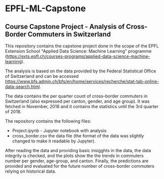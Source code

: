 # EPFL-ML-Capstone

## Course Capstone Project - Analysis of Cross-Border Commuters in Switzerland
This repository contains the capstone project done in the scope of the EPFL Extension School "Applied Data Science: Machine Learning" programme (https://exts.epfl.ch/courses-programs/applied-data-science-machine-learning). 

The analysis is based on the data provided by the Federal Statistical Office of Switzerland and can be accessed https://www.bfs.admin.ch/bfs/en/home/services/recherche/stat-tab-online-data-search.html. 

The data contains the per quarter count of cross-border commuters in Switzerland (also expressed per canton, gender, and age group). It was fetched in November, 2018 and it contains the statistics until the 3rd quarter of 2018. 

The repository contains the following files:
* Project.ipynb - Jupyter notebook with analysis
* cross_border.csv the data file (the format of the data was slightly changed to make it readable by Jupyter).

After reading the data and providing basic insigghts in the data, the data integrity is checked, and the plots show the the trends in commuters number per gender, age-group, and canton. Finally, the predictions are provided and evaluated for the future number of cross-border commuters relying on historical data.
